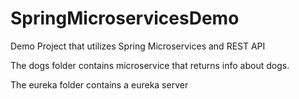 # SpringMicroservicesDemo
Demo Project that utilizes Spring Microservices and REST API

The dogs folder contains microservice that returns info about dogs.

The eureka folder contains a eureka server

